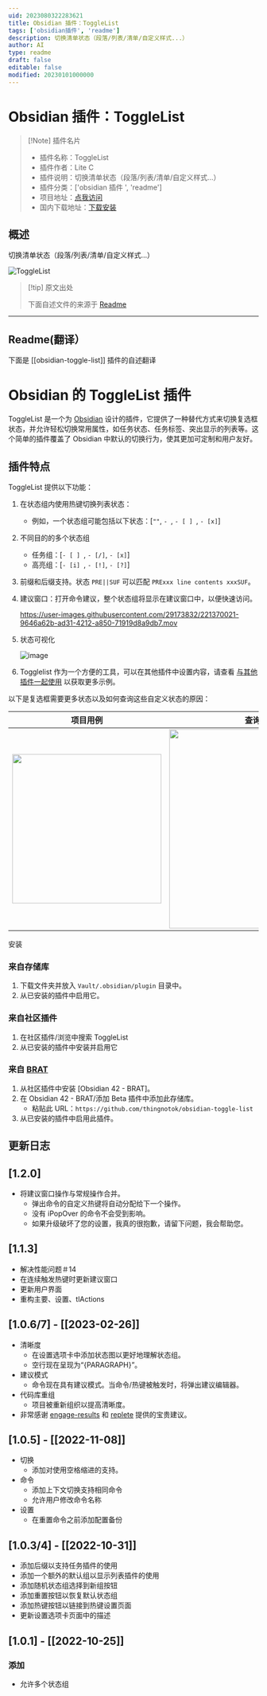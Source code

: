 ```yaml
---
uid: 2023080322283621
title: Obsidian 插件：ToggleList
tags: ['obsidian插件', 'readme']
description: 切换清单状态（段落/列表/清单/自定义样式...）
author: AI
type: readme
draft: false
editable: false
modified: 20230101000000
---
```


# Obsidian 插件：ToggleList

> [!Note] 插件名片
> - 插件名称：ToggleList
> - 插件作者：Lite C
> - 插件说明：切换清单状态（段落/列表/清单/自定义样式...）
> - 插件分类：['obsidian 插件 ', 'readme']
> - 项目地址：[点我访问](https://github.com/thingnotok/obsidian-toggle-list)
> - 国内下载地址：[下载安装](https://pkmer.cn/products/plugin/pluginMarket/?obsidian-toggle-list)

## 概述

切换清单状态（段落/列表/清单/自定义样式...）

![ToggleList](https://cdn.pkmer.cn/covers/obsidian-toggle-list.png!pkmer)

> [!tip] 原文出处
>
>下面自述文件的来源于 [Readme](https://ghproxy.net/https://raw.githubusercontent.com/thingnotok/obsidian-toggle-list/master/README.md)
>

---

## Readme(翻译）

下面是 [[obsidian-toggle-list]] 插件的自述翻译

# Obsidian 的 ToggleList 插件

ToggleList 是一个为 [Obsidian](https://obsidian.md) 设计的插件，它提供了一种替代方式来切换复选框状态，并允许轻松切换常用属性，如任务状态、任务标签、突出显示的列表等。这个简单的插件覆盖了 Obsidian 中默认的切换行为，使其更加可定制和用户友好。

## 插件特点

ToggleList 提供以下功能：

1. 在状态组内使用热键切换列表状态：
   - 例如，一个状态组可能包括以下状态：[`""`, `- `, `- [ ] `, ` - [x] `]

2. 不同目的的多个状态组
   - 任务组：[`- [ ] `, ` - [/] `, ` - [x] `]
   - 高亮组：[`- [i] `, ` - [!] `, ` - [?] `]

3. 前缀和后缀支持。状态 `PRE||SUF` 可以匹配 `PRExxx line contents xxxSUF`。
4. 建议窗口：打开命令建议，整个状态组将显示在建议窗口中，以便快速访问。

   <https://user-images.githubusercontent.com/29173832/221370021-9646a62b-ad31-4212-a850-71919d8a9db7.mov>

5. 状态可视化

   ![image](https://user-images.githubusercontent.com/29173832/221369660-5600d76d-b8ac-4354-b4cc-11457c1527db.png)

6. Togglelist 作为一个方便的工具，可以在其他插件中设置内容，请查看 [与其他插件一起使用](https://github.com/thingnotok/obsidian-toggle-list/doc/other_plugin.md) 以获取更多示例。

以下是复选框需要更多状态以及如何查询这些自定义状态的原因：

| 项目用例 | 查询自定义项 |
| :------: | :----------: |
| <img src="https://github.com/thingnotok/obsidian-toggle-list/blob/master/resources/example_project.png" width="300"> | <img src="https://github.com/thingnotok/obsidian-toggle-list/blob/master/resources/query_example.png" width="400"> |

安装

### 来自存储库

1. 下载文件夹并放入 `Vault/.obsidian/plugin` 目录中。
2. 从已安装的插件中启用它。

### 来自社区插件

1. 在社区插件/浏览中搜索 ToggleList
2. 从已安装的插件中安装并启用它

### 来自 [BRAT](https://github.com/TfTHacker/obsidian42-brat)

1. 从社区插件中安装 [Obsidian 42 - BRAT]。
2. 在 Obsidian 42 - BRAT/添加 Beta 插件中添加此存储库。
   - 粘贴此 URL：`https://github.com/thingnotok/obsidian-toggle-list`
3. 从已安装的插件中启用此插件。

## 更新日志

[1.2.0]
---
- 将建议窗口操作与常规操作合并。
	- 弹出命令的自定义热键将自动分配给下一个操作。
	- 没有 iPopOver 的命令不会受到影响。
	- 如果升级破坏了您的设置，我真的很抱歉，请留下问题，我会帮助您。

[1.1.3]
---
- 解决性能问题＃14
- 在连续触发热键时更新建议窗口
- 更新用户界面
- 重构主要、设置、tlActions

[1.0.6/7] - [[2023-02-26]]
---
- 清晰度
	- 在设置选项卡中添加状态图以更好地理解状态组。
	- 空行现在呈现为“{PARAGRAPH}”。
- 建议模式
	- 命令现在具有建议模式。当命令/热键被触发时，将弹出建议编辑器。
- 代码库重组
	- 项目被重新组织以提高清晰度。
- 非常感谢 [engage-results](https://github.com/engage-results) 和 [replete](https://github.com/replete) 提供的宝贵建议。

[1.0.5] - [[2022-11-08]]
---
- 切换
    - 添加对使用空格缩进的支持。
- 命令
    - 添加上下文切换支持相同命令
    - 允许用户修改命令名称
- 设置
    - 在重置命令之前添加配置备份

[1.0.3/4] - [[2022-10-31]]
---
- 添加后缀以支持任务插件的使用
- 添加一个额外的默认组以显示列表插件的使用
- 添加随机状态组选择到新组按钮
- 添加重置按钮以恢复默认状态组
- 添加热键按钮以链接到热键设置页面
- 更新设置选项卡页面中的描述


[1.0.1] - [[2022-10-25]]
---

### 添加

- 允许多个状态组




